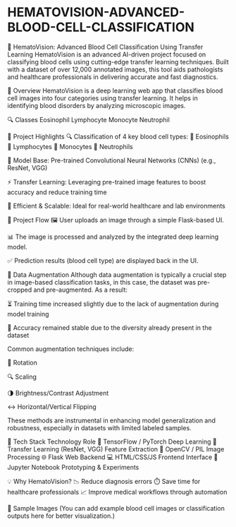 # HEMATOVISION-ADVANCED-BLOOD-CELL-CLASSIFICATION
🧬 HematoVision: Advanced Blood Cell Classification Using Transfer Learning HematoVision is an advanced AI-driven project focused on classifying blood cells using cutting-edge transfer learning techniques. Built with a dataset of over 12,000 annotated images, this tool aids pathologists and healthcare professionals in delivering accurate and fast diagnostics.

🧠 Overview
HematoVision is a deep learning web app that classifies blood cell images into four categories using transfer learning. It helps in identifying blood disorders by analyzing microscopic images.


🔍 Classes
Eosinophil
Lymphocyte
Monocyte
Neutrophil

📌 Project Highlights 🔍 Classification of 4 key blood cell types: 🧪 Eosinophils 🧫 Lymphocytes 🧬 Monocytes 🧠 Neutrophils

🤖 Model Base: Pre-trained Convolutional Neural Networks (CNNs) (e.g., ResNet, VGG)

⚡ Transfer Learning: Leveraging pre-trained image features to boost accuracy and reduce training time

🧠 Efficient & Scalable: Ideal for real-world healthcare and lab environments

🧭 Project Flow 🖼️ User uploads an image through a simple Flask-based UI.

📊 The image is processed and analyzed by the integrated deep learning model.

✅ Prediction results (blood cell type) are displayed back in the UI.

🧪 Data Augmentation Although data augmentation is typically a crucial step in image-based classification tasks, in this case, the dataset was pre-cropped and pre-augmented. As a result:

⏳ Training time increased slightly due to the lack of augmentation during model training

🎯 Accuracy remained stable due to the diversity already present in the dataset

Common augmentation techniques include:

🔄 Rotation

🔍 Scaling

🌗 Brightness/Contrast Adjustment

↔️ Horizontal/Vertical Flipping

These methods are instrumental in enhancing model generalization and robustness, especially in datasets with limited labeled samples.

🚀 Tech Stack Technology Role 🧠 TensorFlow / PyTorch Deep Learning 🔄 Transfer Learning (ResNet, VGG) Feature Extraction 🧪 OpenCV / PIL Image Processing 🌐 Flask Web Backend 💻 HTML/CSS/JS Frontend Interface 🧾 Jupyter Notebook Prototyping & Experiments

💡 Why HematoVision? 📉 Reduce diagnosis errors ⏱️ Save time for healthcare professionals 📈 Improve medical workflows through automation

📸 Sample Images (You can add example blood cell images or classification outputs here for better visualization.)
